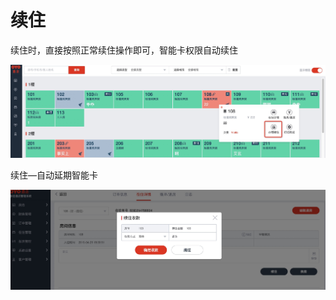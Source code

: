 # 续住

续住时，直接按照正常续住操作即可，智能卡权限自动续住

![](../../.gitbook/assets/image%20%28253%29.png)

续住—自动延期智能卡

![](../../.gitbook/assets/image%20%28712%29.png)

## 

